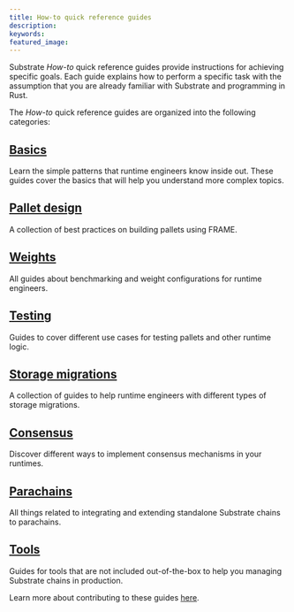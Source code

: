 ```yaml
---
title: How-to quick reference guides
description:
keywords: 
featured_image: 
---
```


Substrate _How-to_ quick reference guides provide instructions for achieving specific goals.
Each guide explains how to perform a specific task with the assumption that you are already familiar with Substrate and programming in Rust.

The _How-to_ quick reference guides are organized into the following categories:

## [Basics](/reference/how-to-guides/basics)
  
Learn the simple patterns that runtime engineers know inside out. 
These guides cover the basics that will help you understand more complex topics.
  
## [Pallet design](/refernce/how-to-guides/pallet-design)
  
A collection of best practices on building pallets using FRAME.

## [Weights]()

All guides about benchmarking and weight configurations for runtime engineers.

## [Testing]()

Guides to cover different use cases for testing pallets and other runtime logic.

## [Storage migrations]()

A collection of guides to help runtime engineers with different types of storage migrations.

## [Consensus]()

Discover different ways to implement consensus mechanisms in your runtimes.

## [Parachains]()

All things related to integrating and extending standalone Substrate chains to parachains.

## [Tools]()

Guides for tools that are not included out-of-the-box to help you managing Substrate chains in production.

Learn more about contributing to these guides [here](/v3/contribute/templates).
